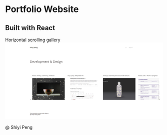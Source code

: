# Portfolio Website

## Built with React
Horizontal scrolling gallery
![cover](/img/cover.png)

@ Shiyi Peng
